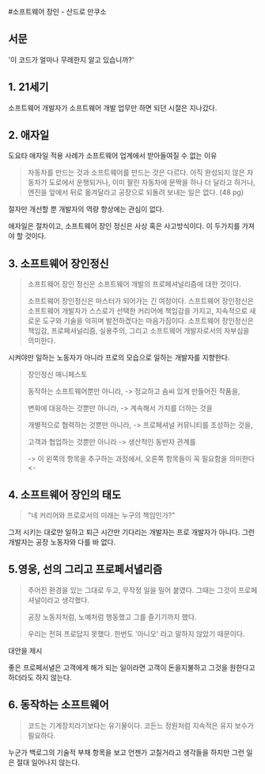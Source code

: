 #소프트웨어 장인 - 산드로 만쿠소
## 서문

'이 코드가 얼마나 무례한지 알고 있습니까?'

## 1. 21세기

소프트웨어 개발자가 소프트웨어 개발 업무만 하면 되던 시절은 지나갔다.

## 2. 애자일

도요타 애자일 적용 사례가 소프트웨어 업계에서 받아들여질 수 없는 이유

> 자동차를 만드는 것과 소프트웨어를 만드는 것은 다르다. 아직 완성되지 않은 자동차가 도로에서 운행되거나, 이미 팔린 자동차에 문짝을 하나 더 달라고 하거나, 엔진을 앞에서 뒤로 옮겨달라고 공장으로 되돌려 보내는 일은 없다. (48 pg)

절자만 개선할 뿐 개발자의 역량 향상에는 관심이 없다.

애자일은 절차이고, 소프트웨어 장인 정신은 사상 혹은 사고방식이다. 이 두가지를 가져야 할 것이다.

## 3. 소프트웨어 장인정신

> 소프트웨어 장인 정신은 소프트웨어 개발의 프로페셔널리즘에 대한 것이다.
>
> 소프트웨어 장인정신은 마스터가 되어가는 긴 여정이다. 스프트웨어 장인정신은 소프트웨어 개발자가 스스로가 선택한 커리어에 책임감을 가지고, 지속적으로 새로운 도구와 기술을 익히며 발전하겠다는 마음가짐이다. 소프트웨어 장인정신은 책임감, 프로페셔널리즘, 실용주의, 그리고 소프트웨어 개발자로서의 자부심을 의미한다.

시켜야만 일하는 노동자가 아니라 프로의 모습으로 일하는 개발자를 지향한다.

> 장인정신 매니페스토
>
> 동작하는 소프트웨어뿐만 아니라,  -> 정교하고 솜씨 있게 만들어진 작품을,
>
> 변화에 대응하는 것뿐만 아니라, -> 계속해서 가치를 더하는 것을
>
> 개별적으로 협력하는 것뿐만 아니라, -> 프로페셔널 커뮤니티를 조성하는 것을,
>
> 고객과 협업하는 것뿐만 아니라 -> 생산적인 동반자 관계를
>
> -> 이 왼쪽의 항목을 추구하는 과정에서, 오른쪽 항목들이 꼭 필요함을 의미한다 <-

## 4. 소프트웨어 장인의 태도

> "네 커리어와 프로로서의 미래는 누구의 책임인가?"

그저 시키는 대로만 일하고 퇴근 시간만 기다리는 개발자는 프로 개발자가 아니다. 그런 개발자는 공장 노동자와 다를 바 없다.



## 5.영웅, 선의 그리고 프로페서녈리즘

> 주어진 환경을 있는 그대로 두고, 무작정 일을 밀어 붙였다. 그때는 그것이 프로페셔널이라고 생각했다.
>
> 공장 노동자처럼, 노예처럼 행동했고 그를 즐기기까지 했다.
>
> 우리는 전혀 프로답지 못했다. 한번도 '아니오' 라고 말하지 않았기 때문이다.

대안을 제시

좋은 프로페서녈은 고객에게 해가 되는 일이라면 고객이 돈을지불하고 그것을 원한다고 하더라도 하지 않는다.

## 6. 동작하는 소프트웨어

> 코드는 기계장치라기보다는 유기물이다. 코든느 정원처럼 지속적은 유지 보수가 필요하다.

누군가 백로그의 기술적 부채 항목을 보고 언젠가 고칠거라고 생각들을 하지만 그런 일은 절대 일어나지 않는다.

